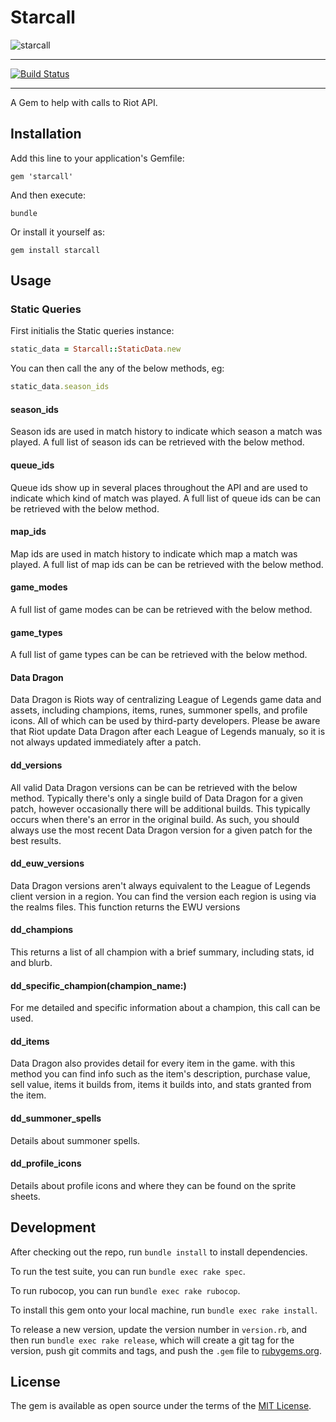 # Starcall
![starcall](http://ddragon.leagueoflegends.com/cdn/10.12.1/img/spell/SorakaQ.png)

----
[![Build Status](https://travis-ci.com/kks110/starcall.svg?branch=master)](https://travis-ci.com/kks110/starcall)

---
A Gem to help with calls to Riot API.

## Installation

Add this line to your application's Gemfile:

    gem 'starcall'


And then execute:

    bundle

Or install it yourself as:

    gem install starcall

## Usage

### Static Queries

First initialis the Static queries instance:
```ruby
static_data = Starcall::StaticData.new
```
You can then call the any of the below methods, eg:
```ruby
static_data.season_ids
```

#### season_ids
Season ids are used in match history to indicate which season a match was played.
A full list of season ids can be retrieved with the below method.

#### queue_ids
Queue ids show up in several places throughout the API and are used to indicate which kind of match was played.
A full list of queue ids can be can be retrieved with the below method.

#### map_ids
Map ids are used in match history to indicate which map a match was played.
A full list of map ids can be can be retrieved with the below method.

#### game_modes
A full list of game modes can be can be retrieved with the below method.

#### game_types
A full list of game types can be can be retrieved with the below method.

#### Data Dragon
Data Dragon is Riots way of centralizing League of Legends game data and assets, including champions, items, runes, summoner spells, and profile icons. 
All of which can be used by third-party developers. 
Please be aware that Riot update Data Dragon after each League of Legends manualy, so it is not always updated immediately after a patch.

#### dd_versions
All valid Data Dragon versions  can be can be retrieved with the below method.
Typically there's only a single build of Data Dragon for a given patch,
however occasionally there will be additional builds.
This typically occurs when there's an error in the original build.
As such, you should always use the most recent Data Dragon version for a given patch for the best results.

#### dd_euw_versions
Data Dragon versions aren't always equivalent to the League of Legends client version in a region.
You can find the version each region is using via the realms files.
This function returns the EWU versions

#### dd_champions
This returns a list of all champion with a brief summary, including stats, id and blurb.

#### dd_specific_champion(champion_name:)
For me detailed and specific information about a champion, this call can be used.

#### dd_items
Data Dragon also provides detail for every item in the game.
with this method you can find info such as the item's description, purchase value, sell value,
items it builds from, items it builds into, and stats granted from the item.

#### dd_summoner_spells
Details about summoner spells.

#### dd_profile_icons
Details about profile icons and where they can be found on the sprite sheets.


## Development

After checking out the repo, run `bundle install` to install dependencies. 

To run the test suite, you can run `bundle exec rake spec`.

To run rubocop, you can run `bundle exec rake rubocop`.

To install this gem onto your local machine, run `bundle exec rake install`. 

To release a new version, update the version number in `version.rb`, and then run `bundle exec rake release`, which will create a git tag for the version, push git commits and tags, and push the `.gem` file to [rubygems.org](https://rubygems.org).

## License

The gem is available as open source under the terms of the [MIT License](https://opensource.org/licenses/MIT).
